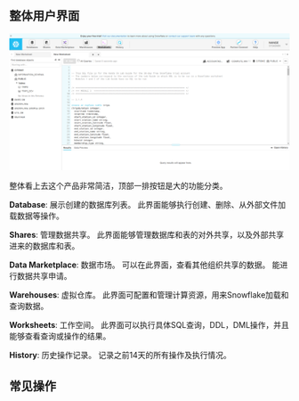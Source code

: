 ## 整体用户界面
![image](content-view.png)

整体看上去这个产品非常简洁，顶部一排按钮是大的功能分类。

**Database**: 展示创建的数据库列表。 此界面能够执行创建、删除、从外部文件加载数据等操作。

**Shares**: 管理数据共享。 此界面能够管理数据库和表的对外共享，以及外部共享进来的数据库和表。

**Data Marketplace**: 数据市场。 可以在此界面，查看其他组织共享的数据。 能进行数据共享申请。

**Warehouses**: 虚拟仓库。 此界面可配置和管理计算资源，用来Snowflake加载和查询数据。 

**Worksheets**: 工作空间。 此界面可以执行具体SQL查询，DDL，DML操作，并且能够查看查询或操作的结果。

**History**: 历史操作记录。 记录之前14天的所有操作及执行情况。

## 常见操作






